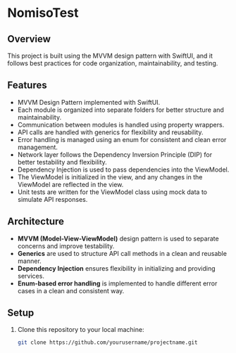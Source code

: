# NomisoTest

## Overview

This project is built using the MVVM design pattern with SwiftUI, and it follows best practices for code organization, maintainability, and testing.

## Features

- MVVM Design Pattern implemented with SwiftUI.
- Each module is organized into separate folders for better structure and maintainability.
- Communication between modules is handled using property wrappers.
- API calls are handled with generics for flexibility and reusability.
- Error handling is managed using an enum for consistent and clean error management.
- Network layer follows the Dependency Inversion Principle (DIP) for better testability and flexibility.
- Dependency Injection is used to pass dependencies into the ViewModel.
- The ViewModel is initialized in the view, and any changes in the ViewModel are reflected in the view.
- Unit tests are written for the ViewModel class using mock data to simulate API responses.

## Architecture

- **MVVM (Model-View-ViewModel)** design pattern is used to separate concerns and improve testability.
- **Generics** are used to structure API call methods in a clean and reusable manner.
- **Dependency Injection** ensures flexibility in initializing and providing services.
- **Enum-based error handling** is implemented to handle different error cases in a clean and consistent way.
  
## Setup

1. Clone this repository to your local machine:

   ```bash
   git clone https://github.com/yourusername/projectname.git

